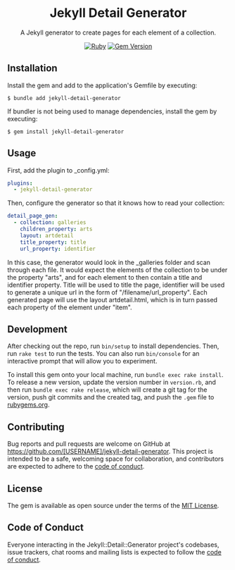 <p align="center">
    <h1 align="center">Jekyll Detail Generator</h1>
    <p align="center">
        A Jekyll generator to create pages for each element of a collection.
    </p>
</p>

<div align="center">

[![Ruby](https://github.com/BenMMcLean/jekyll-detail-generator/actions/workflows/main.yml/badge.svg)](https://github.com/BenMMcLean/jekyll-detail-generator/actions/workflows/main.yml)
[![Gem Version](https://badge.fury.io/rb/jekyll-detail-generator.svg)](https://badge.fury.io/rb/jekyll-detail-generator)

</div>

## Installation

Install the gem and add to the application's Gemfile by executing:

    $ bundle add jekyll-detail-generator

If bundler is not being used to manage dependencies, install the gem by executing:

    $ gem install jekyll-detail-generator

## Usage

First, add the plugin to _config.yml:

```yaml
plugins:
  - jekyll-detail-generator
```

Then, configure the generator so that it knows how to read your collection:

```yaml
detail_page_gen:
  - collection: galleries
    children_property: arts
    layout: artdetail
    title_property: title
    url_property: identifier
```

In this case, the generator would look in the _galleries folder and scan through each file.
It would expect the elements of the collection to be under the property "arts", and for
each element to then contain a title and identifier property. Title will be used to title
the page, identifier will be used to generate a unique url in the form of "/filename/url_property".
Each generated page will use the layout artdetail.html, which is in turn passed each property of
the element under "item".

## Development

After checking out the repo, run `bin/setup` to install dependencies. Then, run `rake test` to run the tests. You can also run `bin/console` for an interactive prompt that will allow you to experiment.

To install this gem onto your local machine, run `bundle exec rake install`. To release a new version, update the version number in `version.rb`, and then run `bundle exec rake release`, which will create a git tag for the version, push git commits and the created tag, and push the `.gem` file to [rubygems.org](https://rubygems.org).

## Contributing

Bug reports and pull requests are welcome on GitHub at https://github.com/[USERNAME]/jekyll-detail-generator. This project is intended to be a safe, welcoming space for collaboration, and contributors are expected to adhere to the [code of conduct](https://github.com/[USERNAME]/jekyll-detail-generator/blob/main/CODE_OF_CONDUCT.md).

## License

The gem is available as open source under the terms of the [MIT License](https://opensource.org/licenses/MIT).

## Code of Conduct

Everyone interacting in the Jekyll::Detail::Generator project's codebases, issue trackers, chat rooms and mailing lists is expected to follow the [code of conduct](https://github.com/[USERNAME]/jekyll-detail-generator/blob/main/CODE_OF_CONDUCT.md).
